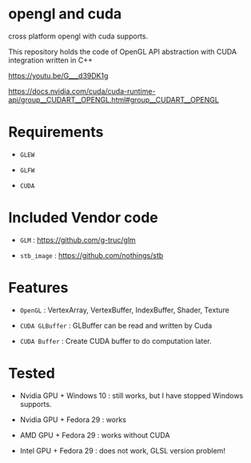 # opengl and cuda

cross platform opengl with cuda supports.

This repository holds the code of OpenGL API abstraction with CUDA integration written in C++

https://youtu.be/G___d39DK1g

https://docs.nvidia.com/cuda/cuda-runtime-api/group__CUDART__OPENGL.html#group__CUDART__OPENGL

# Requirements

- `GLEW`

- `GLFW`

- `CUDA`

# Included Vendor code

- `GLM` : https://github.com/g-truc/glm

- `stb_image` : https://github.com/nothings/stb

# Features


- `OpenGL`		: VertexArray, VertexBuffer, IndexBuffer, Shader, Texture

- `CUDA GLBuffer`	: GLBuffer can be read and written by Cuda

- `CUDA Buffer`		: Create CUDA buffer to do computation later.


# Tested

- Nvidia GPU + Windows 10 : still works, but I have stopped Windows supports.

- Nvidia GPU + Fedora 29 : works

- AMD GPU + Fedora 29 : works without CUDA

- Intel GPU + Fedora 29 : does not work, GLSL version problem!
